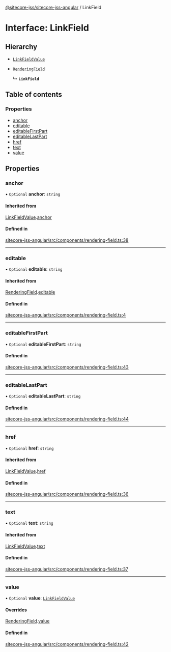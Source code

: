 [@sitecore-jss/sitecore-jss-angular](../README.md) / LinkField

# Interface: LinkField

## Hierarchy

- [`LinkFieldValue`](LinkFieldValue.md)

- [`RenderingField`](RenderingField.md)

  ↳ **`LinkField`**

## Table of contents

### Properties

- [anchor](LinkField.md#anchor)
- [editable](LinkField.md#editable)
- [editableFirstPart](LinkField.md#editablefirstpart)
- [editableLastPart](LinkField.md#editablelastpart)
- [href](LinkField.md#href)
- [text](LinkField.md#text)
- [value](LinkField.md#value)

## Properties

### anchor

• `Optional` **anchor**: `string`

#### Inherited from

[LinkFieldValue](LinkFieldValue.md).[anchor](LinkFieldValue.md#anchor)

#### Defined in

[sitecore-jss-angular/src/components/rendering-field.ts:38](https://github.com/Sitecore/jss/blob/8ed837934/packages/sitecore-jss-angular/src/components/rendering-field.ts#L38)

___

### editable

• `Optional` **editable**: `string`

#### Inherited from

[RenderingField](RenderingField.md).[editable](RenderingField.md#editable)

#### Defined in

[sitecore-jss-angular/src/components/rendering-field.ts:4](https://github.com/Sitecore/jss/blob/8ed837934/packages/sitecore-jss-angular/src/components/rendering-field.ts#L4)

___

### editableFirstPart

• `Optional` **editableFirstPart**: `string`

#### Defined in

[sitecore-jss-angular/src/components/rendering-field.ts:43](https://github.com/Sitecore/jss/blob/8ed837934/packages/sitecore-jss-angular/src/components/rendering-field.ts#L43)

___

### editableLastPart

• `Optional` **editableLastPart**: `string`

#### Defined in

[sitecore-jss-angular/src/components/rendering-field.ts:44](https://github.com/Sitecore/jss/blob/8ed837934/packages/sitecore-jss-angular/src/components/rendering-field.ts#L44)

___

### href

• `Optional` **href**: `string`

#### Inherited from

[LinkFieldValue](LinkFieldValue.md).[href](LinkFieldValue.md#href)

#### Defined in

[sitecore-jss-angular/src/components/rendering-field.ts:36](https://github.com/Sitecore/jss/blob/8ed837934/packages/sitecore-jss-angular/src/components/rendering-field.ts#L36)

___

### text

• `Optional` **text**: `string`

#### Inherited from

[LinkFieldValue](LinkFieldValue.md).[text](LinkFieldValue.md#text)

#### Defined in

[sitecore-jss-angular/src/components/rendering-field.ts:37](https://github.com/Sitecore/jss/blob/8ed837934/packages/sitecore-jss-angular/src/components/rendering-field.ts#L37)

___

### value

• `Optional` **value**: [`LinkFieldValue`](LinkFieldValue.md)

#### Overrides

[RenderingField](RenderingField.md).[value](RenderingField.md#value)

#### Defined in

[sitecore-jss-angular/src/components/rendering-field.ts:42](https://github.com/Sitecore/jss/blob/8ed837934/packages/sitecore-jss-angular/src/components/rendering-field.ts#L42)

